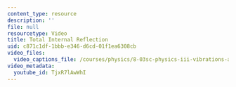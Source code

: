 ```yaml
---
content_type: resource
description: ''
file: null
resourcetype: Video
title: Total Internal Reflection
uid: c871c1df-1bbb-e346-d6cd-01f1ea6308cb
video_files:
  video_captions_file: /courses/physics/8-03sc-physics-iii-vibrations-and-waves-fall-2016/part-iii-optics/lecture-17/copy_of_lecture-17-video/TjxR7lAwWhI.vtt
video_metadata:
  youtube_id: TjxR7lAwWhI
---
```

